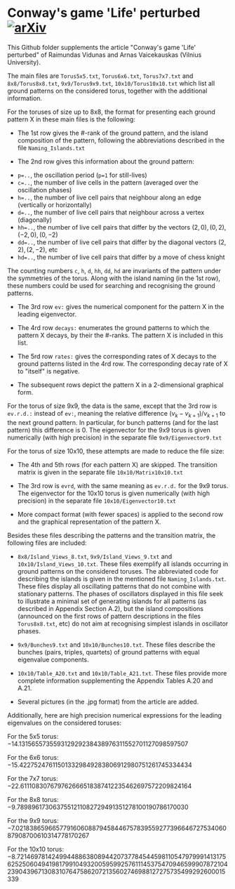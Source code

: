 # Conway's game 'Life' perturbed [![arXiv](https://img.shields.io/badge/arXiv-2503.19869-<COLOR>.svg)](https://arxiv.org/abs/2503.19869)

This Github folder supplements the article "Conway's game 'Life' perturbed" of Raimundas Vidunas and Arnas Vaicekauskas (Vilnius University).

The main files are `Torus5x5.txt`, `Torus6x6.txt`, `Torus7x7.txt` and `8x8/Torus8x8.txt`, `9x9/Torus9x9.txt`, `10x10/Torus10x10.txt` which list all ground patterns on the considered torus, together with the additional information.

For the toruses of size up to 8x8, the format for presenting each ground pattern X in these main files is the following:

* The 1st row gives the #-rank of the ground pattern, and the island composition of the pattern, following the abbreviations described in the file `Naming_Islands.txt`

* The 2nd row gives this information about the ground pattern:
- `p=..`, the oscillation period (`p=1` for still-lives)
- `c=..`, the number of live cells in the pattern (averaged over the oscillation phases)
- `h=..`, the number of live cell pairs that neighbour along an edge (vertically or horizontally)
- `d=..`, the number of live cell pairs that neighbour across a vertex (diagonally)
- `hh=..`, the number of live cell pairs that differ by the vectors $(2,0), (0,2), (-2,0), (0,-2)$
- `dd=..`, the number of live cell pairs that differ by the diagonal vectors $(2,2), (2,-2)$, etc
- `hd=..`, the number of live cell pairs that differ by a move of chess knight

The counting numbers `c`, `h`, `d`, `hh`, `dd`, `hd` are invariants of the pattern under the symmetries of the torus. Along with the island naming (in the 1st row), these numbers could be used for searching and recognising the ground patterns.

* The 3rd row `ev:` gives the numerical component for the pattern X in the leading eigenvector.

* The 4rd row `decays:` enumerates the ground patterns to which the pattern X decays, by their the #-ranks. The pattern X is included in this list.

* The 5rd row `rates:` gives the corresponding rates of X decays to the ground patterns listed in the 4rd row. The corresponding decay rate of X to "itself" is negative.

* The subsequent rows depict the pattern X in a 2-dimensional graphical form. 

For the torus of size 9x9, the data is the same, except that the 3rd row is `ev.r.d.:` instead of `ev:`, meaning the relative difference $(v_{k}-v_{k+1})/v_{k+1}$ to the next ground pattern. In particular, for bunch patterns (and for the last pattern) this difference is $0$. The eigenvector for the 9x9 torus is given numerically (with high precision) in the separate file `9x9/Eigenvector9.txt`

For the torus of size 10x10, these attempts are made to reduce the file size:

- The 4th and 5th rows (for each pattern X) are skipped. The transition matrix 
is given in the separate file `10x10/Matrix10x10.txt`

- The 3rd row is `evrd`, with the same meaning as `ev.r.d.` for the 9x9 torus.
The eigenvector for the 10x10 torus is given numerically (with high precision) 
in the separate file `10x10/Eigenvector10.txt`

- More compact format (with fewer spaces) is applied to the second row and 
the graphical representation of the pattern X.

Besides these files describing the patterns and the transition matrix, the following files are included:

* `8x8/Island_Views_8.txt`, `9x9/Island_Views_9.txt` and `10x10/Island_Views_10.txt`.
These files exemplify all islands occurring in ground patterns on the considered toruses.
The abbreviated code for describing the islands is given in the mentioned file 
`Naming_Islands.txt`. These files display all oscillating patterns that do not combine with stationary patterns. The phases of oscillators displayed in this file seek to illustrate a minimal set of generating islands for all patterns (as described in Appendix Section A.2), but the island compositions (announced on the first rows of pattern descriptions in the files `Torus8x8.txt`, etc) do not aim at recognising simplest islands in oscillator phases.

* `9x9/Bunches9.txt` and `10x10/Bunches10.txt`. These files describe the bunches (pairs, triples, quartets) of ground patterns with equal eigenvalue components.

* `10x10/Table_A20.txt` and `10x10/Table_A21.txt`. These files provide more complete information 
supplementing the Appendix Tables A.20 and A.21.

* Several pictures (in the .jpg format) from the article are added. 

Additionally, here are high precision numerical expressions for the leading eigenvalues on the considered toruses:

For the 5x5 torus:
$-14.131565573559312929238438976311552701127098597507$

For the 6x6 torus:
$-15.422752476115013329849283806912980751261745334434$

For the 7x7 torus:
$-22.611108307679762666518387412235462697572209824164$

For the 8x8 torus: 
$-9.7898961730637551211082729491351278100190786170030$

For the 9x9 torus:
$-7.02183865966577916060887945844675783955927739664672753406087908700610314778170267$

For the 10x10 torus:
$-8.72146978142499448863808944207377845445981105479799914131756252506049419817991049320059599257611145375470946599907872104239043967130831076475862072135602746988127275735499292600015339$
